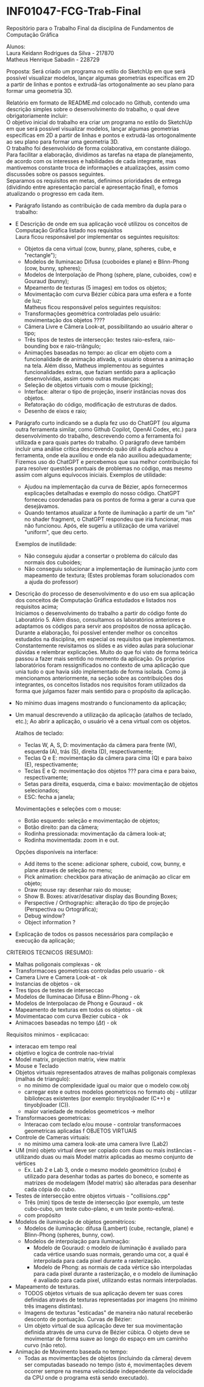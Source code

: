 # INF01047-FCG-Trab-Final
Repositório para o Trabalho Final da disciplina de Fundamentos de Computação Gráfica

Alunos:<br/>
Laura Keidann Rodrigues da Silva - 217870<br/>
Matheus Henrique Sabadin - 228729<br/>

Proposta: Será criado um programa no estilo do SketchUp em que será possível visualizar modelos, lançar algumas geometrias específicas em 2D a partir de linhas e pontos e extrudá-las ortogonalmente ao seu plano para formar uma geometria 3D.


Relatório em formato de README.md colocado no Github, contendo uma descrição simples sobre o desenvolvimento do trabalho, o qual deve obrigatoriamente incluir:<br/>
    O objetivo inicial do trabalho era criar um programa no estilo do SketchUp em que será possível visualizar modelos, lançar algumas geometrias específicas em 2D a partir de linhas e pontos e extrudá-las ortogonalmente ao seu plano para formar uma geometria 3D.<br/>
    O trabalho foi desenvolvido de forma colaborativa, em constante diálogo. Para facilitar a elaboração, dividimos as tarefas na etapa de planejamento, de acordo com os interesses e habilidades de cada integrante, mas mantivemos constante troca de informações e atualizações, assim como discussões sobre os passos seguintes. <br/>
    Separamos os requisitos em metas, definimos prioridades de entrega (dividindo entre apresentação parcial e apresentação final), e fomos atualizando o progresso em cada item. <br/>
- Parágrafo listando as contribuição de cada membro da dupla para o trabalho:<br/>
- E Descrição de onde em sua aplicação você utilizou os conceitos de Computação Gráfica listado nos requisitos<br/>
    Laura ficou responsável por implementar os seguintes requisitos: <br/>
    - Objetos da cena virtual (cow, bunny, plane, spheres, cube, e "rectangle");
    - Modelos de Iluminacao Difusa (cuoboides e plane) e Blinn-Phong (cow, bunny, spheres);
    - Modelos de Interpolação de Phong (sphere, plane, cuboides, cow) e Gouraud (bunny);
    - Mpeamento de texturas (5 images) em todos os objetos;
    - Movimentação com curva Bézier cúbica para uma esfera e a fonte de luz;<br/>
    Matheus ficou responsável pelos seguintes requisitos:<br/>
    - Transformações geométrica controladas pelo usuário: movimentação dos objetos ????
    - Câmera Livre e Câmera Look-at, possibilitando ao usuário alterar o tipo;
    - Três tipos de testes de intersecção: testes raio-esfera, raio-bounding box e raio-triângulo;
    - Animações baseadas no tempo: ao clicar em objeto com a funcionalidade de animação ativada, o usuário observa a animação na tela.
    Além disso, Matheus implementou as seguintes funcionalidades extras, que faziam sentido para a aplicação desenvolvidas, assim como outras mudanças:
    - Seleção de objetos virtuais com o mouse (picking);
    - Interface: alterar o tipo de projeção, inserir instâncias novas dos objetos.
    - Refatoração do código, modificação de estruturas de dados. 
    - Desenho de eixos e raio;



- Parágrafo curto indicando se a dupla fez uso do ChatGPT (ou alguma outra ferramenta similar, como Github Copilot, OpenAI Codex, etc.) para desenvolvimento do trabalho, descrevendo como a ferramenta foi utilizada e para quais partes do trabalho. O parágrafo deve também incluir uma análise crítica descrevendo quão útil a dupla achou a ferramenta, onde ela auxiliou e onde ela não auxiliou adequadamente;<br/>
    Fizemos uso do ChatGPT e percebemos que sua melhor contribuição foi para resolver questões pontuais de problemas no código, mas mesmo assim com alguns equívocos iniciais.
    Exemplos de utilidade: 
    - Ajudou na implementação da curva de Bézier, após fornecermos explicações detalhadas e exemplo do nosso código. ChatGPT forneceu coordenadas para os pontos de forma a gerar a curva que desejávamos.
    - Quando tentamos atualizar a fonte de iluminação a partir de um "in" no shader fragment, o ChatGPT respondeu que iria funcionar, mas não funcionou. Após, ele sugeriu a utilização de uma variável "uniform", que deu certo.
  
    Exemplos de inutilidade: 
    - Não conseguiu ajudar a consertar o problema do cálculo das normais dos cuboides;
    - Não conseguiu solucionar a implementação de iluminação junto com mapeamento de textura;
    (Estes problemas foram solucionados com a ajuda do professor)
    


- Descrição do processo de desenvolvimento e do uso em sua aplicação dos conceitos de Computação Gráfica estudados e listados nos requisitos acima;<br/>
    Iniciamos o desenvolvimento do trabalho a partir do código fonte do Laboratório 5. Além disso, consultamos os laboratórios anteriores e adaptamos os códigos para servir aos propósitos de nossa aplicação. Durante a elaboração, foi possível entender melhor os conceitos estudados na disciplina, em especial os requisitos que implementamos. Constantemente revisitamos os slides e as vídeo aulas para solucionar dúvidas e relembrar explicações. Muito do que foi visto de forma teórica passou a fazer mais sentido no momento da aplicação. Os próprios laboratórios foram ressignificados no contexto de uma aplicação que unia tudo o que havia sido implementado de forma isolada. 
    Como já mencionamos anteriormente, na seção sobre as contribuições dos integrantes, os conceitos listados nos requisitos foram utilizados da forma que julgamos fazer mais sentido para o propósito da aplicação.

- No mínimo duas imagens mostrando o funcionamento da aplicação;

- Um manual descrevendo a utilização da aplicação (atalhos de teclado, etc.);
    Ao abrir a aplicação, o usuário vê a cena virtual com os objetos.

    Atalhos de teclado:
    - Teclas W, A, S, D: movimentação da câmera para frente (W), esquerda (A), trás (S), direita (D), respectivamente;
    - Teclas Q e E: movimentação da câmera para cima (Q) e para baixo (E), respectivamente;
    - Teclas E e Q: movimentação dos objetos ??? para cima e para baixo, respectivamente;
    - Setas para direita, esquerda, cima e baixo: movimentação de objetos selecionados;
    - ESC: fecha a janela;


    Movimentações e seleções com o mouse:
    - Botão esquerdo: seleção e movimentação de objetos;
    - Botão direito: pan da câmera; 
    - Rodinha pressionada: movimentação da câmera look-at;
    - Rodinha movimentada:  zoom in e out.

    Opções disponíveis na interface:
    - Add items to the scene: adicionar sphere, cuboid, cow, bunny, e plane através de seleção no menu;
    - Pick animation: checkbox para ativação de animação ao clicar em objeto;
    - Draw mouse ray: desenhar raio do mouse;
    - Show B. Boxes: ativar/desativar display das Bounding Boxes;
    - Perspective / Orthographic: alteração do tipo de projeção (Perspectiva ou Ortográfica);
    - Debug window? 
    - Object information ?



- Explicação de todos os passos necessários para compilação e execução da aplicação;



CRITERIOS TECNICOS (RESUMO):

- Malhas poligonais complexas - ok
- Transformacoes geometricas controladas pelo usuario - ok
- Camera Livre e Camera Look-at - ok 
- Instancias de objetos - ok
- Tres tipos de testes de interseccao
- Modelos de Iluminacao Difusa e Blinn-Phong - ok 
- Modelos de Interpolacao de Phong e Gouraud - ok
- Mapeamento de texturas em todos os objetos - ok 
- Movimentacao com curva Bezier cubica - ok
- Animacoes baseadas no tempo ($\Delta t$) - ok

Requisitos minimos - explicacao:

- interacao em tempo real
- objetivo e logica de controle nao-trivial
- Model matrix, projection matrix, view matrix
- Mouse e Teclado
- Objetos virtuais representados atraves de malhas poligonais complexas (malhas de triangulo):
    - no minimo de complexidade igual ou maior que o modelo cow.obj
    - carregar este e outros modelos geometricos no formato obj - utilizar bibliotecas existentes (por exemplo: tinyobjloader (C++) e tinyobjloader (C)).
    - maior variedade de modelos geometricos -> melhor
- Transformacoes geometricas:
    - Interacao com teclado e/ou mouse - controlar transformacoes geometricas aplicadas f OBJETOS VIRTUAIS
- Controle de Cameras virtuais:
    - no minimo uma camera look-ate uma camera livre (Lab2)
- UM (min) objeto virtual deve ser copiado com duas ou mais instâncias - utilizando duas ou mais Model matrix aplicadas ao mesmo conjunto de vértices
    - Ex. Lab 2 e Lab 3, onde o mesmo modelo geométrico (cubo) é utilizado para desenhar todas as partes do boneco, e somente as matrizes de modelagem (Model matrix) são alteradas para desenhar cada cópia do cubo.
- Testes de intersecção entre objetos virtuais - "collisions.cpp"
    - Três (min) tipos de teste de intersecção (por exemplo, um teste cubo-cubo, um teste cubo-plano, e um teste ponto-esfera).
    - com propósito 
- Modelos de iluminação de objetos geométricos:
    - Modelos de iluminação: difusa (Lambert) (cube, rectangle, plane) e Blinn-Phong (spheres, bunny, cow).
    - Modelos de interpolação para iluminação:
        - Modelo de Gouraud: o modelo de iluminação é avaliado para cada vértice usando suas normais, gerando uma cor, a qual é interpolada para cada pixel durante a rasterização.
        - Modelo de Phong: as normais de cada vértice são interpoladas para cada pixel durante a rasterização, e o modelo de iluminação é avaliado para cada pixel, utilizando estas normais interpoladas.
- Mapeamento de texturas.
    - TODOS objetos virtuais de sua aplicação devem ter suas cores definidas através de texturas representadas por imagens (no mínimo três imagens distintas).
    - Imagens de texturas "esticadas" de maneira não natural receberão desconto de pontuação.
Curvas de Bézier:
    - Um objeto virtual de sua aplicação deve ter sua movimentação definida através de uma curva de Bézier cúbica. O objeto deve se movimentar de forma suave ao longo do espaço em um caminho curvo (não reto).
- Animação de Movimento baseada no tempo:
    - Todas as movimentações de objetos (incluindo da câmera) devem ser computadas baseado no tempo (isto é, movimentações devem ocorrer sempre na mesma velocidade independente da velocidade da CPU onde o programa está sendo executado).
